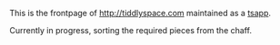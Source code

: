 
This is the frontpage of http://tiddlyspace.com maintained
as a [tsapp](http://tsapp.tiddlyspace.com/).

Currently in progress, sorting the required pieces from the chaff.

